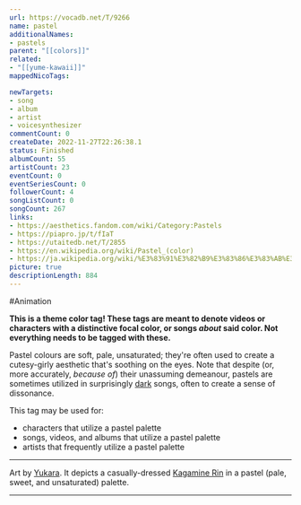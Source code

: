 ```yaml
---
url: https://vocadb.net/T/9266
name: pastel
additionalNames: 
- pastels
parent: "[[colors]]"
related:
- "[[yume-kawaii]]"
mappedNicoTags:

newTargets:
- song
- album
- artist
- voicesynthesizer
commentCount: 0
createDate: 2022-11-27T22:26:38.1
status: Finished
albumCount: 55
artistCount: 23
eventCount: 0
eventSeriesCount: 0
followerCount: 4
songListCount: 0
songCount: 267
links: 
- https://aesthetics.fandom.com/wiki/Category:Pastels
- https://piapro.jp/t/fIaT
- https://utaitedb.net/T/2855
- https://en.wikipedia.org/wiki/Pastel_(color)
- https://ja.wikipedia.org/wiki/%E3%83%91%E3%82%B9%E3%83%86%E3%83%AB%E3%82%AB%E3%83%A9%E3%83%BC
picture: true
descriptionLength: 884
---
```


#Animation

**This is a theme color tag! These tags are meant to denote videos or characters with a distinctive focal color, or songs *about* said color. Not everything needs to be tagged with these.**

Pastel colours are soft, pale, unsaturated; they're often used to create a cutesy-girly aesthetic that's soothing on the eyes. Note that despite (or, more accurately, *because of*) their unassuming demeanour, pastels are sometimes utilized in surprisingly [dark](https://vocadb.net/T/2957/dark) songs, often to create a sense of dissonance.

This tag may be used for:
* characters that utilize a pastel palette
* songs, videos, and albums that utilize a pastel palette
* artists that frequently utilize a pastel palette

---
Art by [Yukara](https://vocadb.net/Ar/54577). It depicts a casually-dressed [Kagamine Rin](https://vocadb.net/Ar/14) in a pastel (pale, sweet, and unsaturated) palette.

---

